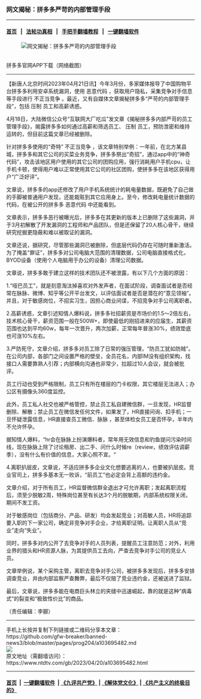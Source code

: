 ### 网文揭秘：拼多多严苛的内部管理手段
------------------------

#### [首页](https://github.com/gfw-breaker/banned-news3/blob/master/README.md) &nbsp;&nbsp;|&nbsp;&nbsp; [法轮功真相](https://github.com/begood0513/basic/blob/master/README.md)  &nbsp;&nbsp;|&nbsp;&nbsp; [手把手翻墙教程](https://github.com/gfw-breaker/guides/wiki)  &nbsp;&nbsp;|&nbsp;&nbsp; [一键翻墙软件](https://github.com/gfw-breaker/nogfw/blob/master/README.md)  



<div><div class="featured_image">
 <figure>
  <img alt="网文揭秘：拼多多严苛的内部管理手段" src="https://i.ntdtv.com/assets/uploads/2023/04/id103695498-9f6dfcfa7fe73ae609d0e8d163880110-800x450.png"/>
 </figure><br/>
 <span class="caption">
  拼多多官网APP下载（网络截图）
 </span>
</div>
</div><hr/>


<div><div class="post_content" itemprop="articleBody">
 <p>
  【新唐人北京时间2023年04月21日讯】今年3月份，多家媒体报导了中国购物平台拼多多利用安卓系统漏洞，使用
  <ok href="https://www.ntdtv.com/gb/恶意代码.htm">
   恶意代码
  </ok>
  ，获取用户隐私，采集竞争对手信息等手段进行
  <ok href="https://www.ntdtv.com/gb/不正当竞争.htm">
   不正当竞争
  </ok>
  。最近，又有自媒体文章揭秘拼多多“严苛的内部管理手段”，包括
  <ok href="https://www.ntdtv.com/gb/压制.htm">
   压制
  </ok>
  员工和高薪诱惑。
 </p>
 <p>
  4月18日，大陆微信公众号“互联网大厂吃瓜”发文章《揭秘拼多多内部严苛的员工管理手段》，揭露拼多多如何通过高薪和筛选员工、
  <ok href="https://www.ntdtv.com/gb/压制.htm">
   压制
  </ok>
  员工，预防泄密和维持运转的，但目前这篇文章已经被删除。
 </p>
 <p>
  针对拼多多使用的“奇特”
  <ok href="https://www.ntdtv.com/gb/不正当竞争.htm">
   不正当竞争
  </ok>
  ，该文章特别举例：一年前，在北方某县城，拼多多和其它公司的买菜业务竞争，拼多多祭出“奇招”，通过app中的“神奇代码”，攻击该地区用户使用的其它公司的团购应用，强行消耗用户手机cpu，让手机卡顿，使得用户难以正常使用其它公司的社区团购，使拼多多在该地区获得用户“广泛好评”。
 </p>
 <p>
  文章说，拼多多的app还修改了用户手机系统统计的耗电量数据，既避免了自己做的手脚被普通用户发现，还能栽赃到其它应用身上。至今，修改耗电量统计数据的代码，在被公开的拼多多
  <ok href="https://www.ntdtv.com/gb/恶意代码.htm">
   恶意代码
  </ok>
  中还能看到。
 </p>
 <p>
  文章表示，拼多多恶行被曝光后，拼多多在其更新的版本上已删除了这些漏洞，并于3月初解散了开发漏洞的工程师和产品团队，但是还保留了20人核心骨干，继续研究挖掘更隐蔽和难以被取证的漏洞。
 </p>
 <p>
  文章还说，据研究，尽管那些漏洞已被删除，但底层代码仍存在可随时重新激活。为了掩盖“罪证”，拼多多对公司电脑大范围的清理数据，公司电脑直接格式化，BYOD设备（使用个人电脑用于办公的设备）清理公司数据。
 </p>
 <p>
  文章说，拼多多敢于建立这样的技术团队还不被泄露，有以下几个方面的原因：
 </p>
 <p>
  1.“哑巴员工”，就是刻意淘汰掉喜欢对外发声者，在面试阶段，调查面试者是否经常在脉脉、微博、知乎等公开平台发文，以评估面试者是否是潜在的“意见领袖”。并且，对于敏感岗位，不招实习生，因担心商业间谍，不招竞争对手公司离职者。
 </p>
 <p>
  2.高薪诱惑，文章引述知情人爆料说，拼多多社招薪资是市场价的1.5～2倍左右，技术核心骨干，薪资范围一般在500W+，即使最低的刚招进来的应届生，其薪资范围也达到平均60w，每年一次晋升，两次加薪，正常每年普涨30%，绩效垫底也可涨10%左右。
 </p>
 <p>
  3.严防死守，文章介绍，拼多多对员工除了日常的强压管理，“防员工犹如防贼”。在公司内部，各部门之间设置严格的壁垒，全员花名，内部IM没有组织架构，找接口人需要靠熟人引荐；内部横向沟通也非常少，拉超过10人会议，就会被批评。
 </p>
 <p>
  员工行动也受到严格限制，员工只有所在楼层的门卡权限，其它楼层无法进入；办公区有摄像头360度监控。
 </p>
 <p>
  此外，员工私人社交也被严格管控，禁止员工私自建微信群，一旦发现，HR监督删除、解散；禁止员工在微信发任何文件，如果发了，HR直接问询、扣手机；一旦怀疑泄露信息，HR直接查员工微信、脉脉 ，甚至体检女员工是否怀孕，半年内不允许怀孕。
 </p>
 <p>
  据知情人爆料，“hr会在脉脉上扮演爆料者，常年用无效信息和钓鱼提问污染时间线，现在脉脉上除了讨论租房、出二手、问什么时候re（review，绩效评估调薪季），没有什么有价值的信息，大家心照不宣。“
 </p>
 <p>
  4.离职扒层皮，文章说，不适应拼多多企业文化想要逃离的人，也要被扒层皮。竞业官司上，拼多多基本无一败诉，“前员工”也必定会背上高额的违约金。
 </p>
 <p>
  文章介绍，对于所有员工，HR监督微信群全退出才可允许离职；发起离职流程后，须至少脱敏2周，特殊岗位甚至有长达3个月的脱敏期，内部系统权限关闭，期间不发工资。
 </p>
 <p>
  对于敏感岗位（包括商分、产品、研发）均会发起竞业；对高敏人员，HR将追踪要入职的下一家公司，确定非竞争对手企业，才给离职证明。让离职人员从“竞业”走向“失业”。
 </p>
 <p>
  同时，拼多多对内公开了去竞争对手的人员列表，提醒员工注意防范；对外，利用业界的猎头和HR资源人脉，为其提供员工去向，严查去竞争对手公司的竞业人员。
 </p>
 <p>
  文章举例说，某个采购主管，离职去竞争对手公司，被拼多多发现后，拼多多安排调查竞业，并由内部监察严查舞弊，最后不仅赔了竞业违约金，还被送进了监狱。
 </p>
 <p>
  最后，文章说，拼多多能在电商巨头林立的夹缝中迅速崛起，靠的就是这种“病毒式”的裂变和“极致性价比”的商品。
 </p>
 <p>
  （责任编辑：李郦）
 </p>
 <div class="single_ad">
 </div>
</div>
</div>
<hr/>
手机上长按并复制下列链接或二维码分享本文章：<br/>
https://github.com/gfw-breaker/banned-news3/blob/master/pages/prog204/a103695482.md <br/>
<a href='https://github.com/gfw-breaker/banned-news3/blob/master/pages/prog204/a103695482.md'><img src='https://github.com/gfw-breaker/banned-news3/blob/master/pages/prog204/a103695482.md.png'/></a> <br/>
原文地址（需翻墙访问）：https://www.ntdtv.com/gb/2023/04/20/a103695482.html


------------------------
#### [首页](https://github.com/gfw-breaker/banned-news3/blob/master/README.md) &nbsp;|&nbsp; [一键翻墙软件](https://github.com/gfw-breaker/nogfw/blob/master/README.md) &nbsp;| [《九评共产党》](https://github.com/gfw-breaker/9ping.md/blob/master/README.md#九评之一评共产党是什么) | [《解体党文化》](https://github.com/gfw-breaker/jtdwh.md/blob/master/README.md) | [《共产主义的终极目的》](https://github.com/gfw-breaker/gczydzjmd.md/blob/master/README.md)


<img src='http://gfw-breaker.win/banned-news3/pages/prog204/a103695482.md' width='0px' height='0px'/>